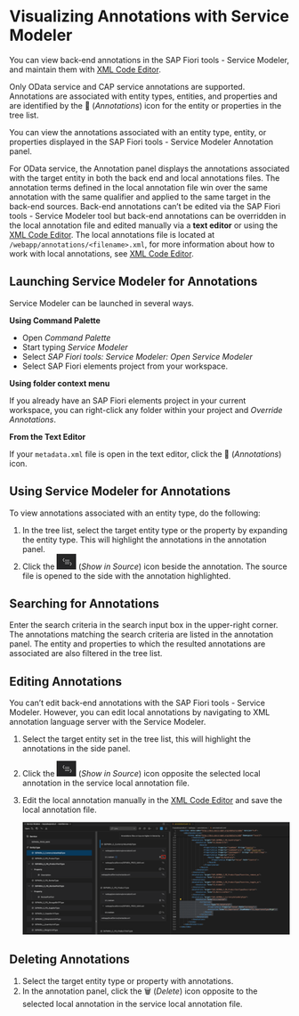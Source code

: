<!-- loio58784b52f2284532afe2ab161e0312c9 -->

<link rel="stylesheet" type="text/css" href="../css/sap-icons.css"/>

# Visualizing Annotations with Service Modeler

You can view back-end annotations in the SAP Fiori tools - Service Modeler, and maintain them with [XML Code Editor](maintaining-annotations-with-language-server-6fc93f8.md#loio6fc93f80827940809437365abdf85b75__XML_Code_Editor).

Only OData service and CAP service annotations are supported. Annotations are associated with entity types, entities, and properties and are identified by the <span class="SAP-icons-V5"></span> \(*Annotations*\) icon for the entity or properties in the tree list.

You can view the annotations associated with an entity type, entity, or properties displayed in the SAP Fiori tools - Service Modeler Annotation panel.

For OData service, the Annotation panel displays the annotations associated with the target entity in both the back end and local annotations files. The annotation terms defined in the local annotation file win over the same annotation with the same qualifier and applied to the same target in the back-end sources. Back-end annotations can’t be edited via the SAP Fiori tools - Service Modeler tool but back-end annotations can be overridden in the local annotation file and edited manually via a **text editor** or using the [XML Code Editor](maintaining-annotations-with-language-server-6fc93f8.md#loio6fc93f80827940809437365abdf85b75__XML_Code_Editor). The local annotations file is located at `/webapp/annotations/<filename>.xml`, for more information about how to work with local annotations, see [XML Code Editor](maintaining-annotations-with-language-server-6fc93f8.md#loio6fc93f80827940809437365abdf85b75__XML_Code_Editor).



<a name="loio58784b52f2284532afe2ab161e0312c9__section_uph_2rk_xlb"/>

## Launching Service Modeler for Annotations

Service Modeler can be launched in several ways.

**Using Command Palette**

-   Open *Command Palette*
-   Start typing *Service Modeler*
-   Select *SAP Fiori tools: Service Modeler: Open Service Modeler* 
-   Select SAP Fiori elements project from your workspace.

**Using folder context menu**

If you already have an SAP Fiori elements project in your current workspace, you can right-click any folder within your project and *Override Annotations*.

**From the Text Editor**

If your `metadata.xml` file is open in the text editor, click the <span class="SAP-icons-V5"></span> \(*Annotations*\) icon.



<a name="loio58784b52f2284532afe2ab161e0312c9__section_fcs_dn1_wlb"/>

## Using Service Modeler for Annotations

To view annotations associated with an entity type, do the following:

1.  In the tree list, select the target entity type or the property by expanding the entity type. This will highlight the annotations in the annotation panel.
2.  Click the ![](images/show_source_icon_dd4bbff.png) \(*Show in Source*\) icon beside the annotation. The source file is opened to the side with the annotation highlighted.



<a name="loio58784b52f2284532afe2ab161e0312c9__section_m2j_nhs_cnb"/>

## Searching for Annotations

Enter the search criteria in the search input box in the upper-right corner. The annotations matching the search criteria are listed in the annotation panel. The entity and properties to which the resulted annotations are associated are also filtered in the tree list.



<a name="loio58784b52f2284532afe2ab161e0312c9__section_fjp_hdj_ylb"/>

## Editing Annotations

You can’t edit back-end annotations with the SAP Fiori tools - Service Modeler. However, you can edit local annotations by navigating to XML annotation language server with the Service Modeler.

1.  Select the target entity set in the tree list, this will highlight the annotations in the side panel.
2.  Click the ![](images/show_source_icon_dd4bbff.png) \(*Show in Source*\) icon opposite the selected local annotation in the service local annotation file.
3.  Edit the local annotation manually in the [XML Code Editor](maintaining-annotations-with-language-server-6fc93f8.md#loio6fc93f80827940809437365abdf85b75__XML_Code_Editor) and save the local annotation file.

    ![](images/Editing_annotations_c97d919.png)




<a name="loio58784b52f2284532afe2ab161e0312c9__section_apf_xfs_cnb"/>

## Deleting Annotations

1.  Select the target entity type or property with annotations.
2.  In the annotation panel, click the :wastebasket: \(*Delete*\) icon opposite to the selected local annotation in the service local annotation file.

